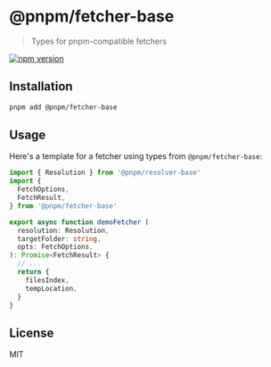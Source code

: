 # @pnpm/fetcher-base

> Types for pnpm-compatible fetchers

<!--@shields('npm')-->
[![npm version](https://img.shields.io/npm/v/@pnpm/fetcher-base.svg)](https://www.npmjs.com/package/@pnpm/fetcher-base)
<!--/@-->

## Installation

```sh
pnpm add @pnpm/fetcher-base
```

## Usage

Here's a template for a fetcher using types from `@pnpm/fetcher-base`:

```ts
import { Resolution } from '@pnpm/resolver-base'
import {
  FetchOptions,
  FetchResult,
} from '@pnpm/fetcher-base'

export async function demoFetcher (
  resolution: Resolution,
  targetFolder: string,
  opts: FetchOptions,
): Promise<FetchResult> {
  // ...
  return {
    filesIndex,
    tempLocation,
  }
}
```

## License

MIT
